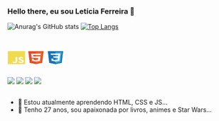 ### Hello there, eu sou Letícia Ferreira 🖖

![Anurag's GitHub stats](https://github-readme-stats.vercel.app/api?username=lethyferreira&show_icons=true&theme=merko)
[![Top Langs](https://github-readme-stats.vercel.app/api/top-langs/?username=lethyferreira&layout=compact)](https://github.com/anuraghazra/github-readme-stats)

##

<div style="display: inline_block"><br>
  <img align="center" alt="Lethy-Js" height="30" width="40" src="https://raw.githubusercontent.com/devicons/devicon/master/icons/javascript/javascript-plain.svg">
  <img align="center" alt="Lethy-HTML" height="30" width="40" src="https://raw.githubusercontent.com/devicons/devicon/master/icons/html5/html5-original.svg">
  <img align="center" alt="Lethy-CSS" height="30" width="40" src="https://raw.githubusercontent.com/devicons/devicon/master/icons/css3/css3-original.svg">
</div>
  
  ##
 
<div> 
 
  <a href="https://instagram.com/_letticia.silva" target="_blank"><img src="https://img.shields.io/badge/-Instagram-%23E4405F?style=for-the-badge&logo=instagram&logoColor=white" target="_blank"></a>
 <a href="https://discord.com/channels/@me" target="_blank"><img src="https://img.shields.io/badge/Discord-7289DA?style=for-the-badge&logo=discord&logoColor=white" target="_blank"></a> 
  <a href = "mailto:lethysilva1864@gmail.com"><img src="https://img.shields.io/badge/-Gmail-%23333?style=for-the-badge&logo=gmail&logoColor=white" target="_blank"></a>
  <a href="https://www.linkedin.com/in/letícia-ferreira-496a97127" target="_blank"><img src="https://img.shields.io/badge/-LinkedIn-%230077B5?style=for-the-badge&logo=linkedin&logoColor=white" target="_blank"></a> 
  
</div>

##

- 🌱 Estou atualmente aprendendo HTML, CSS e JS...
- 💬 Tenho 27 anos, sou apaixonada por livros, animes e Star Wars...

